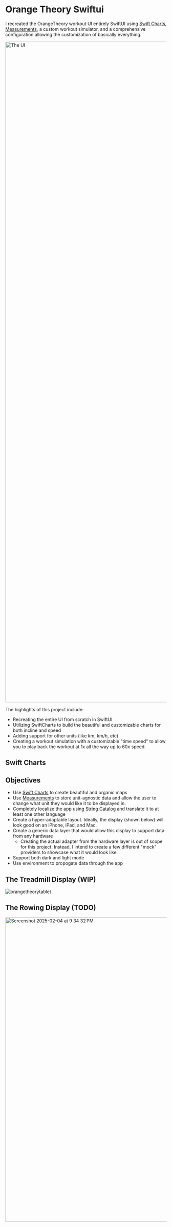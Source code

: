 # Orange Theory Swiftui
I recreated the OrangeTheory workout UI entirely SwiftUI using [Swift Charts](https://developer.apple.com/documentation/charts), [Measurements](https://developer.apple.com/documentation/foundation/measurement), a custom workout simulator, and a comprehensive configuration allowing the customization of basically everything.


<img width="2064" alt="The UI" src="https://i.imgur.com/zpbfoXp.png" />

The highlights of this project include:
- Recreating the entire UI from scratch in SwiftUI
- Utilizing SwiftCharts to build the beautiful and customizable charts for both incline and speed
- Adding support for other units (like km, km/h, etc)
- Creating a workout simulation with a customizable "time speed" to allow you to play back the workout at 1x all the way up to 60x speed.

## Swift Charts


## Objectives
- Use [Swift Charts](https://developer.apple.com/documentation/charts) to create beautiful and organic maps
- Use [Measurements](https://developer.apple.com/documentation/foundation/measurement) to store unit-agnostic data and allow the user to change what unit they would like it to be displayed in.
- Completely localize the app using [String Catalog](https://developer.apple.com/documentation/xcode/localizing-and-varying-text-with-a-string-catalog) and translate it to at least one other language
- Create a hyper-adaptable layout. Ideally, the display (shown below) will look good on an iPhone, iPad, and Mac.
- Create a generic data layer that would allow this display to support data from any hardware
    - Creating the actual adapter from the hardware layer is out of scope for this project. Instead, I intend to create a few different "mock" providers to showcase what it would look like.
- Support both dark and light mode
- Use environment to propogate data through the app

## The Treadmill Display (WIP)

![orangetheorytablet](https://github.com/user-attachments/assets/86288a70-52c4-425d-a3c7-2047af8825d6)

## The Rowing Display (TODO)

<img width="951" alt="Screenshot 2025-02-04 at 9 34 32 PM" src="https://github.com/user-attachments/assets/57a40849-412c-43c3-8a48-e96101a88b49" />
